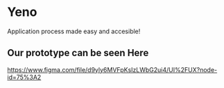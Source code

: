# Yeno

Application process made easy and accesible!

## Our prototype can be seen Here

https://www.figma.com/file/d9yly6MVFpKsIzLWbG2ui4/UI%2FUX?node-id=75%3A2
